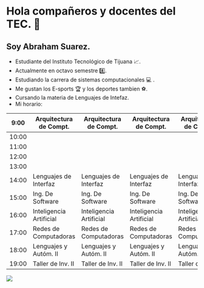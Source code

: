 

# Hola compañeros y docentes del TEC. 👋
## Soy Abraham Suarez.


+  Estudiante del Instituto Tecnológico de Tijuana 📈.
+  Actualmente en octavo semestre 8️⃣.
+  Estudiando la carrera de sistemas computacionales 💻 .
+  Me gustan los E-sports 🏆 y los deportes tambien ⚽.
+  Cursando la materia de Lenguajes de Intefaz.
+  Mi horario:

| 9:00  | Arquitectura de Compt.  | Arquitectura de Compt.  | Arquitectura de Compt.  | Arquitectura de Compt.  | Arquitectura de Compt. |
|-------|-------------------------|-------------------------|-------------------------|-------------------------|------------------------|
| 10:00 |                         |                         |                         |                         |                        |
| 11:00 |                         |                         |                         |                         |                        |
| 12:00 |                         |                         |                         |                         |                        |
| 13:00 |                         |                         |                         |                         |                        |
| 14:00 | Lenguajes de Interfaz   | Lenguajes de Interfaz   | Lenguajes de Interfaz   | Lenguajes de Interfaz   |                        |
| 15:00 | Ing. De Software        | Ing. De Software        | Ing. De Software        | Ing. De Software        | Ing. De Software       |
| 16:00 | Inteligencia Artificial | Inteligencia Artificial | Inteligencia Artificial | Inteligencia Artificial |                        |
| 17:00 | Redes de Computadoras   | Redes de Computadoras   | Redes de Computadoras   | Redes de Computadoras   | Redes de Computadoras  |
| 18:00 | Lenguajes y Autóm. II   | Lenguajes y Autóm. II   | Lenguajes y Autóm. II   | Lenguajes y Autóm. II   | Lenguajes y Autóm. II  |
| 19:00 | Taller de Inv. II       | Taller de Inv. II       | Taller de Inv. II       | Taller de Inv. II       |                        |


![](https://www.tijuana.tecnm.mx/wp-content/uploads/2014/11/Heading-Ing-sistemas-768x252.png)


<!--
**AbrahamSuarez/AbrahamSuarez** is a ✨ _special_ ✨ repository because its `README.md` (this file) appears on your GitHub profile.

-->
